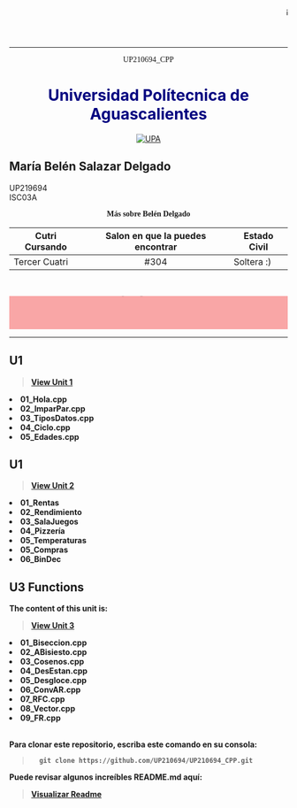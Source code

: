 
  <marquee behavior="scroll" direction="left" height="60" scrollamount="5">¡Hola!, Bienvenido a mi Git Hub. Desarrollado especialmente para la materia de: Programación. </marquee>  
<hr>

<center> <p style="font-family:Castellar;">UP210694_CPP</p>

<h1 style="color:Navy"><b> Universidad Polítecnica de Aguascalientes </b></h1>
</center>

<center>
  
<a title="Información sobre la UPA" href="https://upa.edu.mx/"><img src="https://upa.edu.mx/wp-content/uploads/2021/02/Logo_UPA-1024x617.jpg" alt="UPA" /></a>
</center>


## María Belén Salazar Delgado 

UP219694   
ISC03A  

<center> <p style="font-family:Castellar;" color= "#EE253D"><b>Más sobre Belén Delgado<b></p> </center>


| Cutri Cursando | Salon en que la puedes encontrar | Estado Civil | 
| -------------- | -------------------------------- | ------------ |
| Tercer Cuatri  | <center> #304</center>           | Soltera :)  |


<br>


<marquee behavior="scroll" bgcolor="#F9A6A6" direction="down" height="60" scrollamount="2"><center><font face=adler color="#000000" size=5><b> Unidades y Ejercicios en C++ </font> </center>
</marquee> 
<hr>


 ## __U1__
 > [View Unit 1](https://github.com/UP210694/UP210694_CPP/tree/main/U1)
<e1>
<li>01_Hola.cpp</li>
<li>02_ImparPar.cpp</li> 
<li>03_TiposDatos.cpp</li>
<li>04_Ciclo.cpp</li>
<li>05_Edades.cpp</li> 
</e>

 ## __U1__ 
 > [View Unit 2](https://github.com/UP210694/UP210694_CPP/tree/main/U2)
<e1>
<li>01_Rentas</li>
<li>02_Rendimiento</li> 
<li>03_SalaJuegos</li>
<li>04_Pizzería</li>
<li>05_Temperaturas</li> 
<li>05_Compras</li> 
<li>06_BinDec</li> 
</e>  

## __U3 Functions__
The content of this unit is:
 > [View Unit 3](https://github.com/UP210694/UP210694_CPP/tree/main/U3)
<e1>
<li>01_Biseccion.cpp</li>
<li>02_ABisiesto.cpp</li> 
<li>03_Cosenos.cpp</li>
<li>04_DesEstan.cpp</li>
<li>05_Desgloce.cpp</li> 
<li>06_ConvAR.cpp</li>
<li>07_RFC.cpp</li>
<li>08_Vector.cpp</li>
<li>09_FR.cpp</li>
</e> 
<br>

Para clonar este repositorio, escriba este comando en su consola:
>       git clone https://github.com/UP210694/UP210694_CPP.git    

Puede revisar algunos increíbles README.md aquí: 
> [Visualizar Readme](https://github.com/matiassingers/awesome-readme)  


